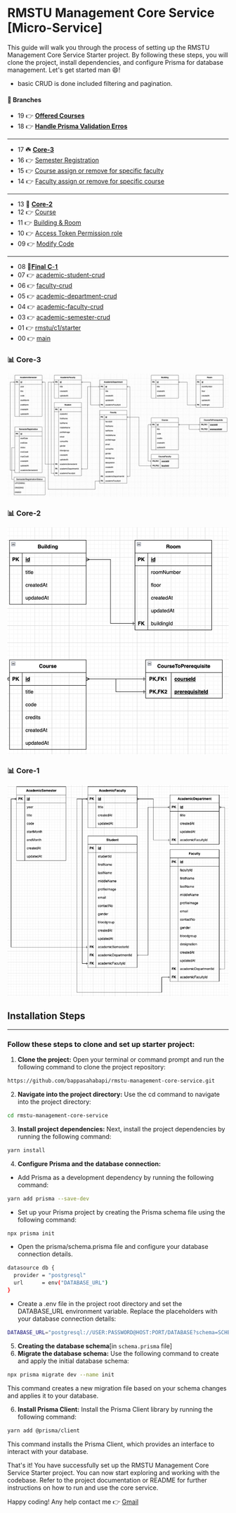 # RMSTU Management Core Service [Micro-Service]
This guide will walk you through the process of setting up the RMSTU Management Core Service Starter project. By following these steps, you will clone the project, install dependencies, and configure Prisma for database management. Let's get started man 😄!

-    basic CRUD is done included filtering and pagination.



#### 🪸 Branches

-   19 👉 [**Offered Courses**](https://github.com/bappasahabapi/rmstu-management-core-service/commits/rmstu/19/c4/offered-course) 
-   18 👉 [**Handle Prisma Validation Erros**](https://github.com/bappasahabapi/rmstu-management-core-service/commits/rmstu/18/c4/handle-prisma-error) 
---
-   17 ☘️ [**Core-3**](https://github.com/bappasahabapi/rmstu-management-core-service/commits/rmstu/17m37/core-3) 
-   16 👉 [Semester Registration](https://github.com/bappasahabapi/rmstu-management-core-service/commits/rmstu/16/c3/semester-registration) 
-   15 👉 [Course assign or remove for specific faculty](https://github.com/bappasahabapi/rmstu-management-core-service/commits/rmstu/15/c3/assign-remove-course-from-faculty) 
-   14 👉 [Faculty assign or remove for specific course](https://github.com/bappasahabapi/rmstu-management-core-service/tree/rmstu/14/c3/Assign-faculty) 
---
-   13 🐞 [**Core-2**](https://github.com/bappasahabapi/rmstu-management-core-service/tree/rmstu/13m36/core-2) 
-   12 👉 [Course ](https://github.com/bappasahabapi/rmstu-management-core-service/tree/rmstu/c2/12/course) 
-   11 👉 [Building & Room  ](https://github.com/bappasahabapi/rmstu-management-core-service/tree/rmstu/c2/11/building-room) 
-   10 👉 [Access Token Permission role ](https://github.com/bappasahabapi/rmstu-management-core-service/tree/rmstu/c2/10/add-AccessTokenPermission) 
-   09 👉 [Modify Code ](https://github.com/bappasahabapi/rmstu-management-core-service/tree/rmstu/c2/09/modifyCode) 
--- 
-   08 🐞[𝐅𝐢𝐧𝐚𝐥 𝐂-𝟏](https://github.com/bappasahabapi/rmstu-management-core-service/commits/rmstu/c1/08m35)
-   07 👉 [academic-student-crud](https://github.com/bappasahabapi/rmstu-management-core-service/commits/rmstu/c1/07/student-crud)
-   06 👉 [faculty-crud](https://github.com/bappasahabapi/rmstu-management-core-service/commits/rmstu/c1/06/faculty-crud)
-   05 👉 [academic-department-crud](https://github.com/bappasahabapi/rmstu-management-core-service/commits/rmstu/c1/05/academic-department-crud)
-   04 👉 [academic-faculty-crud](https://github.com/bappasahabapi/rmstu-management-core-service/commits/rmstu/c1/04/academic-faculty-crud)
-   03 👉 [academic-semester-crud](https://github.com/bappasahabapi/rmstu-management-core-service/tree/rmstu/c1/03/academic-semester-crud)
-   01 👉 [rmstu/c1/starter](https://github.com/bappasahabapi/rmstu-management-core-service/tree/rmstu/c1/start)
-   00 👉 [main](https://github.com/bappasahabapi/rmstu-management-core-service.git)




###    📊 Core-3
![My Image](c3.png)

###    📊 Core-2
![My Image](c2.png)


###    📊 Core-1
![My Image](c1.png)





## Installation Steps
---
### Follow these steps to clone and set up starter project:

1. **Clone the project:** Open your terminal or command prompt and run the following command to clone the project repository:

```bash
https://github.com/bappasahabapi/rmstu-management-core-service.git
```

2. **Navigate into the project directory:**  Use the cd command to navigate into the project directory:

```bash
cd rmstu-management-core-service
```

3. **Install project dependencies:** Next, install the project dependencies by running the following command:

```bash
yarn install
```

4. **Configure Prisma and the database connection:**

- Add Prisma as a development dependency by running the following command:
```bash
yarn add prisma --save-dev
```

- Set up your Prisma project by creating the Prisma schema file using the following command:
```bash
npx prisma init
```

- Open the prisma/schema.prisma file and configure your database connection details.

```bash
datasource db {
  provider = "postgresql"
  url      = env("DATABASE_URL")
}
```

- Create a .env file in the project root directory and set the DATABASE_URL environment variable. Replace the placeholders with your database connection details:
```bash
DATABASE_URL="postgresql://USER:PASSWORD@HOST:PORT/DATABASE?schema=SCHEMA"
```

5. **Creating the database schema**[in `schema.prisma` file]
1. **Migrate the database schema:** Use the following command to create and apply the initial database schema:

```bash
npx prisma migrate dev --name init
```
This command creates a new migration file based on your schema changes and applies it to your database.

6. **Install Prisma Client:** Install the Prisma Client library by running the following command:
```bash
yarn add @prisma/client
```

This command installs the Prisma Client, which provides an interface to interact with your database.

That's it! You have successfully set up the RMSTU Management Core Service Starter project. You can now start exploring and working with the codebase. Refer to the project documentation or README for further instructions on how to run and use the core service.

Happy coding!
Any help contact me 👉 [Gmail](bappasaha161@gmail.com)